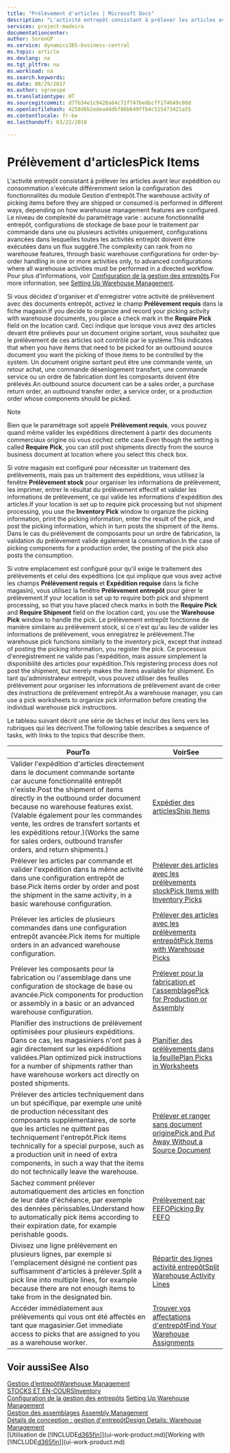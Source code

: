 ```yaml
---
title: "Prélèvement d'articles | Microsoft Docs"
description: "L'activité entrepôt consistant à prélever les articles avant leur expédition ou consommation s'exécute différemment selon la configuration des fonctionnalités du module Gestion d'entrepôt. Le niveau de complexité du [paramétrage](../configure-warehouse-processes.md) varie : aucune fonctionnalité entrepôt, configurations de stockage de base pour le traitement par commande dans une ou plusieurs activités uniquement, configurations avancées dans lesquelles toutes les activités entrepôt doivent être exécutées dans un flux suggéré."
services: project-madeira
documentationcenter: 
author: SorenGP
ms.service: dynamics365-business-central
ms.topic: article
ms.devlang: na
ms.tgt_pltfrm: na
ms.workload: na
ms.search.keywords: 
ms.date: 08/29/2017
ms.author: sgroespe
ms.translationtype: HT
ms.sourcegitcommit: d7fb34e1c9428a64c71ff47be8bcff174649c00d
ms.openlocfilehash: 4258d6b2edea44dbf86b649ffb4c515473421a55
ms.contentlocale: fr-be
ms.lasthandoff: 03/22/2018

---
```

# <a name="pick-items"></a><span data-ttu-id="3f60f-104">Prélèvement d'articles</span><span class="sxs-lookup"><span data-stu-id="3f60f-104">Pick Items</span></span>
<span data-ttu-id="3f60f-105">L'activité entrepôt consistant à prélever les articles avant leur expédition ou consommation s'exécute différemment selon la configuration des fonctionnalités du module Gestion d'entrepôt.</span><span class="sxs-lookup"><span data-stu-id="3f60f-105">The warehouse activity of picking items before they are shipped or consumed is performed in different ways, depending on how warehouse management features are configured.</span></span> <span data-ttu-id="3f60f-106">Le niveau de complexité du paramétrage varie : aucune fonctionnalité entrepôt, configurations de stockage de base pour le traitement par commande dans une ou plusieurs activités uniquement, configurations avancées dans lesquelles toutes les activités entrepôt doivent être exécutées dans un flux suggéré.</span><span class="sxs-lookup"><span data-stu-id="3f60f-106">The complexity can rank from no warehouse features, through basic warehouse configurations for order-by-order handling in one or more activities only, to advanced configurations where all warehouse activities must be performed in a directed workflow.</span></span> <span data-ttu-id="3f60f-107">Pour plus d'informations, voir [Configuration de la gestion des entrepôts](warehouse-setup-warehouse.md).</span><span class="sxs-lookup"><span data-stu-id="3f60f-107">For more information, see [Setting Up Warehouse Management](warehouse-setup-warehouse.md).</span></span>

<span data-ttu-id="3f60f-108">Si vous décidez d'organiser et d'enregistrer votre activité de prélèvement avec des documents entrepôt, activez le champ **Prélèvement requis** dans la fiche magasin.</span><span class="sxs-lookup"><span data-stu-id="3f60f-108">If you decide to organize and record your picking activity with warehouse documents, you place a check mark in the **Require Pick** field on the location card.</span></span> <span data-ttu-id="3f60f-109">Ceci indique que lorsque vous avez des articles devant être prélevés pour un document origine sortant, vous souhaitez que le prélèvement de ces articles soit contrôlé par le système.</span><span class="sxs-lookup"><span data-stu-id="3f60f-109">This indicates that when you have items that need to be picked for an outbound source document you want the picking of those items to be controlled by the system.</span></span> <span data-ttu-id="3f60f-110">Un document origine sortant peut être une commande vente, un retour achat, une commande désenlogement transfert, une commande service ou un ordre de fabrication dont les composants doivent être prélevés.</span><span class="sxs-lookup"><span data-stu-id="3f60f-110">An outbound source document can be a sales order, a purchase return order, an outbound transfer order, a service order, or a production order whose components should be picked.</span></span>

> [!NOTE]
> <span data-ttu-id="3f60f-111">Bien que le paramétrage soit appelé **Prélèvement requis**, vous pouvez quand même valider les expéditions directement à partir des documents commerciaux origine où vous cochez cette case.</span><span class="sxs-lookup"><span data-stu-id="3f60f-111">Even though the setting is called **Require Pick**, you can still post shipments directly from the source business document at location where you select this check box.</span></span>

<span data-ttu-id="3f60f-112">Si votre magasin est configuré pour nécessiter un traitement des prélèvements, mais pas un traitement des expéditions, vous utilisez la fenêtre **Prélèvement stock** pour organiser les informations de prélèvement, les imprimer, entrer le résultat du prélèvement effectif et valider les informations de prélèvement, ce qui valide les informations d'expédition des articles.</span><span class="sxs-lookup"><span data-stu-id="3f60f-112">If your location is set up to require pick processing but not shipment processing, you use the **Inventory Pick** window to organize the picking information, print the picking information, enter the result of the pick, and post the picking information, which in turn posts the shipment of the items.</span></span> <span data-ttu-id="3f60f-113">Dans le cas du prélèvement de composants pour un ordre de fabrication, la validation du prélèvement valide également la consommation.</span><span class="sxs-lookup"><span data-stu-id="3f60f-113">In the case of picking components for a production order, the posting of the pick also posts the consumption.</span></span>

<span data-ttu-id="3f60f-114">Si votre emplacement est configuré pour qu'il exige le traitement des prélèvements et celui des expéditions (ce qui implique que vous avez activé les champs **Prélèvement requis** et **Expédition requise** dans la fiche magasin), vous utilisez la fenêtre **Prélèvement entrepôt** pour gérer le prélèvement.</span><span class="sxs-lookup"><span data-stu-id="3f60f-114">If your location is set up to require both pick and shipment processing, so that you have placed check marks in both the **Require Pick** and **Require Shipment** field on the location card, you use the **Warehouse Pick** window to handle the pick.</span></span> <span data-ttu-id="3f60f-115">Le prélèvement entrepôt fonctionne de manière similaire au prélèvement stock, si ce n'est qu'au lieu de valider les informations de prélèvement, vous enregistrez le prélèvement.</span><span class="sxs-lookup"><span data-stu-id="3f60f-115">The warehouse pick functions similarly to the inventory pick, except that instead of posting the picking information, you register the pick.</span></span> <span data-ttu-id="3f60f-116">Ce processus d'enregistrement ne valide pas l'expédition, mais assure simplement la disponibilité des articles pour expédition.</span><span class="sxs-lookup"><span data-stu-id="3f60f-116">This registering process does not post the shipment, but merely makes the items available for shipment.</span></span> <span data-ttu-id="3f60f-117">En tant qu'administrateur entrepôt, vous pouvez utiliser des feuilles prélèvement pour organiser les informations de prélèvement avant de créer des instructions de prélèvement entrepôt.</span><span class="sxs-lookup"><span data-stu-id="3f60f-117">As a warehouse manager, you can use a pick worksheets to organize pick information before creating the individual warehouse pick instructions.</span></span>

<span data-ttu-id="3f60f-118">Le tableau suivant décrit une série de tâches et inclut des liens vers les rubriques qui les décrivent.</span><span class="sxs-lookup"><span data-stu-id="3f60f-118">The following table describes a sequence of tasks, with links to the topics that describe them.</span></span>   

|<span data-ttu-id="3f60f-119">**Pour**</span><span class="sxs-lookup"><span data-stu-id="3f60f-119">**To**</span></span>|<span data-ttu-id="3f60f-120">**Voir**</span><span class="sxs-lookup"><span data-stu-id="3f60f-120">**See**</span></span>|
|------------|-------------|  
|<span data-ttu-id="3f60f-121">Valider l'expédition d'articles directement dans le document commande sortante car aucune fonctionnalité entrepôt n'existe.</span><span class="sxs-lookup"><span data-stu-id="3f60f-121">Post the shipment of items directly in the outbound order document because no warehouse features exist.</span></span> <span data-ttu-id="3f60f-122">(Valable également pour les commandes vente, les ordres de transfert sortants et les expéditions retour.)</span><span class="sxs-lookup"><span data-stu-id="3f60f-122">(Works the same for sales orders, outbound transfer orders, and return shipments.)</span></span>|[<span data-ttu-id="3f60f-123">Expédier des articles</span><span class="sxs-lookup"><span data-stu-id="3f60f-123">Ship Items</span></span>](warehouse-how-ship-items.md)|  
|<span data-ttu-id="3f60f-124">Prélever les articles par commande et valider l'expédition dans la même activité dans une configuration entrepôt de base.</span><span class="sxs-lookup"><span data-stu-id="3f60f-124">Pick items order by order and post the shipment in the same activity, in a basic warehouse configuration.</span></span>|[<span data-ttu-id="3f60f-125">Prélever des articles avec les prélèvements stock</span><span class="sxs-lookup"><span data-stu-id="3f60f-125">Pick Items with Inventory Picks</span></span>](warehouse-how-to-pick-items-with-inventory-picks.md)|
|<span data-ttu-id="3f60f-126">Prélever les articles de plusieurs commandes dans une configuration entrepôt avancée.</span><span class="sxs-lookup"><span data-stu-id="3f60f-126">Pick items for multiple orders in an advanced warehouse configuration.</span></span>|[<span data-ttu-id="3f60f-127">Prélever des articles avec les prélèvements entrepôt</span><span class="sxs-lookup"><span data-stu-id="3f60f-127">Pick Items with Warehouse Picks</span></span>](warehouse-how-to-pick-items-for-warehouse-shipment.md)|  
|<span data-ttu-id="3f60f-128">Prélever les composants pour la fabrication ou l'assemblage dans une configuration de stockage de base ou avancée.</span><span class="sxs-lookup"><span data-stu-id="3f60f-128">Pick components for production or assembly in a basic or an advanced warehouse configuration.</span></span>|[<span data-ttu-id="3f60f-129">Prélever pour la fabrication et l'assemblage</span><span class="sxs-lookup"><span data-stu-id="3f60f-129">Pick for Production or Assembly</span></span>](warehouse-how-to-pick-for-production.md)|  
|<span data-ttu-id="3f60f-130">Planifier des instructions de prélèvement optimisées pour plusieurs expéditions. Dans ce cas, les magasiniers n'ont pas à agir directement sur les expéditions validées.</span><span class="sxs-lookup"><span data-stu-id="3f60f-130">Plan optimized pick instructions for a number of shipments rather than have warehouse workers act directly on posted shipments.</span></span>|[<span data-ttu-id="3f60f-131">Planifier des prélèvements dans la feuille</span><span class="sxs-lookup"><span data-stu-id="3f60f-131">Plan Picks in Worksheets</span></span>](warehouse-how-to-plan-picks-in-worksheets.md)|  
|<span data-ttu-id="3f60f-132">Prélever des articles techniquement dans un but spécifique, par exemple une unité de production nécessitant des composants supplémentaires, de sorte que les articles ne quittent pas techniquement l'entrepôt.</span><span class="sxs-lookup"><span data-stu-id="3f60f-132">Pick items technically for a special purpose, such as a production unit in need of extra components, in such a way that the items do not technically leave the warehouse.</span></span>|[<span data-ttu-id="3f60f-133">Prélever et ranger sans document origine</span><span class="sxs-lookup"><span data-stu-id="3f60f-133">Pick and Put Away Without a Source Document</span></span>](warehouse-how-to-create-put-aways-from-internal-put-aways.md)|
|<span data-ttu-id="3f60f-134">Sachez comment prélever automatiquement des articles en fonction de leur date d'échéance, par exemple des denrées périssables.</span><span class="sxs-lookup"><span data-stu-id="3f60f-134">Understand how to automatically pick items according to their expiration date, for example perishable goods.</span></span>|[<span data-ttu-id="3f60f-135">Prélèvement par FEFO</span><span class="sxs-lookup"><span data-stu-id="3f60f-135">Picking By FEFO</span></span>](warehouse-picking-by-fefo.md)|
|<span data-ttu-id="3f60f-136">Divisez une ligne prélèvement en plusieurs lignes, par exemple si l'emplacement désigné ne contient pas suffisamment d'articles à prélever.</span><span class="sxs-lookup"><span data-stu-id="3f60f-136">Split a pick line into multiple lines, for example because there are not enough items to take from in the designated bin.</span></span>|[<span data-ttu-id="3f60f-137">Répartir des lignes activité entrepôt</span><span class="sxs-lookup"><span data-stu-id="3f60f-137">Split Warehouse Activity Lines</span></span>](warehouse-how-to-split-warehouse-activity-lines.md)|
|<span data-ttu-id="3f60f-138">Accéder immédiatement aux prélèvements qui vous ont été affectés en tant que magasinier.</span><span class="sxs-lookup"><span data-stu-id="3f60f-138">Get immediate access to picks that are assigned to you as a warehouse worker.</span></span>|[<span data-ttu-id="3f60f-139">Trouver vos affectations d'entrepôt</span><span class="sxs-lookup"><span data-stu-id="3f60f-139">Find Your Warehouse Assignments</span></span>](warehouse-how-to-find-your-warehouse-assignments.md)|  

## <a name="see-also"></a><span data-ttu-id="3f60f-140">Voir aussi</span><span class="sxs-lookup"><span data-stu-id="3f60f-140">See Also</span></span>  
[<span data-ttu-id="3f60f-141">Gestion d’entrepôt</span><span class="sxs-lookup"><span data-stu-id="3f60f-141">Warehouse Management</span></span>](warehouse-manage-warehouse.md)  
[<span data-ttu-id="3f60f-142">STOCKS ET EN-COURS</span><span class="sxs-lookup"><span data-stu-id="3f60f-142">Inventory</span></span>](inventory-manage-inventory.md)  
<span data-ttu-id="3f60f-143">[Configuration de la gestion des entrepôts](warehouse-setup-warehouse.md)   </span><span class="sxs-lookup"><span data-stu-id="3f60f-143">[Setting Up Warehouse Management](warehouse-setup-warehouse.md)   </span></span>  
<span data-ttu-id="3f60f-144">[Gestion des assemblages](assembly-assemble-items.md)  </span><span class="sxs-lookup"><span data-stu-id="3f60f-144">[Assembly Management](assembly-assemble-items.md)  </span></span>  
[<span data-ttu-id="3f60f-145">Détails de conception : gestion d'entrepôt</span><span class="sxs-lookup"><span data-stu-id="3f60f-145">Design Details: Warehouse Management</span></span>](design-details-warehouse-management.md)  
<span data-ttu-id="3f60f-146">[Utilisation de [!INCLUDE[d365fin](includes/d365fin_md.md)]](ui-work-product.md)</span><span class="sxs-lookup"><span data-stu-id="3f60f-146">[Working with [!INCLUDE[d365fin](includes/d365fin_md.md)]](ui-work-product.md)</span></span>

